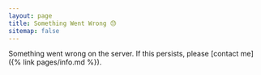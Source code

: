 ```yaml
---
layout: page
title: Something Went Wrong 😓
sitemap: false
---
```


Something went wrong on the server. If this persists, please [contact me]({% link pages/info.md %}).